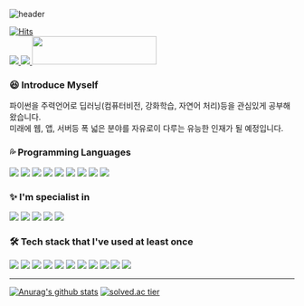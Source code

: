 ![header](https://capsule-render.vercel.app/api?type=waving&color=timeAuto&height=200&section=header&text=Hi%20there,%20I'm%20meonggi&fontSize=40)


<!--## Hi there 👋😄 -->
[![Hits](https://hits.seeyoufarm.com/api/count/incr/badge.svg?url=https%3A%2F%2Fgithub.com%2Friroan&count_bg=%2379C83D&title_bg=%23555555&icon=&icon_color=%23E7E7E7&title=hits&edge_flat=false)](https://github.com/riroan)  
<a href="https://github.com/riroan"><img src="https://img.shields.io/badge/GitHub-181717?style=flat-square&logo=GitHub&logoColor=white"/> </a>
<a href="https://www.notion.so/1a38073ff1da47d6a025164fd4cb91fd"><img src="https://img.shields.io/badge/Notion-000000?style=flat-square&logo=Notion&logoColor=white"/>
<a href="https://codetrace.com/users/riroan"><img src="https://codetrace.com/widget/riroan" width="220" height="50" /></a>


<!--[![Solved.ac프로필](http://mazassumnida.wtf/api/mini/generate_badge?boj=riroan)](https://solved.ac/riroan)

**riroan/riroan** is a ✨ _special_ ✨ repository because its `README.md` (this file) appears on your GitHub profile.

Here are some ideas to get you started:

- 🔭 I’m currently working on ...
- 🌱 I’m currently learning ...
- 👯 I’m looking to collaborate on ...
- 🤔 I’m looking for help with ...
- 💬 Ask me about ...
- 📫 How to reach me: ...
- 😄 Pronouns: ...
- ⚡ Fun fact: ...
-->

### 😆 Introduce Myself

파이썬을 주력언어로 딥러닝(컴퓨터비전, 강화학습, 자연어 처리)등을 관심있게 공부해왔습니다.<br>
미래에 웹, 앱, 서버등 폭 넓은 분야를 자유로이 다루는 유능한 인재가 될 예정입니다.

### 💦 Programming Languages
<img src="https://img.shields.io/badge/Python-3776AB?style=flat-square&logo=Python&logoColor=white"/> <img src="https://img.shields.io/badge/C++-00599C?style=flat-square&logo=C%2B%2B&logoColor=white"/> <img src="https://img.shields.io/badge/C%23-239120?style=flat-square&logo=C%20Sharp&logoColor=white"/>  <img src="https://img.shields.io/badge/C-A8B9CC?style=flat-square&logo=C&logoColor=white"/> <img src="https://img.shields.io/badge/Kotlin-0095D5?style=flat-square&logo=Kotlin&logoColor=white"/> <img src="https://img.shields.io/badge/HTML5-E34F26?style=flat-square&logo=HTML5&logoColor=white"/> <img src="https://img.shields.io/badge/CSS3-1572B6?style=flat-square&logo=CSS3&logoColor=white"/> <img src="https://img.shields.io/badge/JavaScript-F7DF1E?style=flat-square&logo=JavaScript&logoColor=black"/> <img src="https://img.shields.io/badge/TypeScript-3178C6?style=flat-square&logo=TypeScript&logoColor=white"/>

### :sparkles: I'm specialist in
  <img src="https://img.shields.io/badge/TensorFlow-FF6F00?style=flat-square&logo=TensorFlow&logoColor=white"/>  <img src="https://img.shields.io/badge/Android-3DDC84?style=flat-square&logo=Android&logoColor=white"/>  <img src="https://img.shields.io/badge/Git-F05032?style=flat-square&logo=Git&logoColor=white"/> <img src="https://img.shields.io/badge/Keras-D00000?style=flat-square&logo=Keras&logoColor=white"/> <img src="https://img.shields.io/badge/OpenCV-5C3EE8?style=flat-square&logo=OpenCV&logoColor=white"/>
  
### 🛠 Tech stack that I've used at least once
<img src="https://img.shields.io/badge/Django-092E20?style=flat-square&logo=Django&logoColor=white"/>  <img src="https://img.shields.io/badge/Unity-000000?style=flat-square&logo=Unity&logoColor=white"/>  <img src="https://img.shields.io/badge/PyTorch-EE4C2C?style=flat-square&logo=PyTorch&logoColor=white"/>   <img src="https://img.shields.io/badge/MySQL-4479A1?style=flat-square&logo=MySQL&logoColor=white"/> <img src="https://img.shields.io/badge/Docker-2496ED?style=flat-square&logo=Docker&logoColor=white"/> <img src="https://img.shields.io/badge/Amazon AWS-232F3E?style=flat-square&logo=Amazon%20AWS&logoColor=white"/> <img src="https://img.shields.io/badge/Kubernetes-326CE5?style=flat-square&logo=Kubernetes&logoColor=white"/> <img src="https://img.shields.io/badge/React-61DAFB?style=flat-square&logo=React&logoColor=white"/> <img src="https://img.shields.io/badge/FastAPI-009688?style=flat-square&logo=FastAPI&logoColor=white"/>  <img src="https://img.shields.io/badge/Sass-CC6699?style=flat-square&logo=Sass&logoColor=white"/> <img src="https://img.shields.io/badge/StyledComponents-DB7093?style=flat-square&logo=styled-components&logoColor=white"/>
  
---
[![Anurag's github stats](https://github-readme-stats.vercel.app/api?username=riroan&show_icons=true&theme=gruvbox)](https://github.com/riroan/github-readme-stats)
[![solved.ac tier](http://mazassumnida.wtf/api/v2/generate_badge?boj=riroan)](https://solved.ac/riroan)
